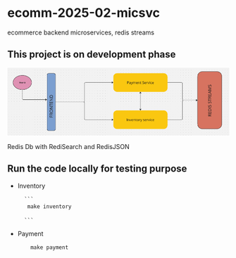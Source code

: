 # ecomm-2025-02-micsvc
ecommerce backend microservices, redis streams

## This project is on development phase

![architecture - diagram](./images/image.png)


Redis Db with RediSearch and RedisJSON


## Run the code locally for testing purpose
- Inventory

        ```
         make inventory

        ```
- Payment

    ```
        make payment
    ```
